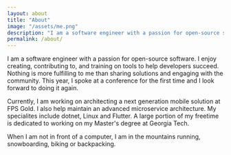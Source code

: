 ```yaml
---
layout: about
title: "About"
image: "/assets/me.png"
description: "I am a software engineer with a passion for open-source software. I enjoy creating, contributing to, and training on tools to help developers succeed..."
permalink: /about/
---
```


I am a software engineer with a passion for open-source software. I enjoy creating, contributing to, and training on tools to help developers succeed. Nothing is more fulfilling to me than sharing solutions and engaging with the community. This year, I spoke at a conference for the first time and I look forward to doing it again. 

Currently, I am working on architecting a next generation mobile solution at FPS Gold. I also help maintain an advanced microservice architecture. My specialites include dotnet, Linux and Flutter. A large portion of my freetime is dedicated to working on my Master's degree at Georgia Tech. 

When I am not in front of a computer, I am in the mountains running, snowboarding, biking or backpacking. 